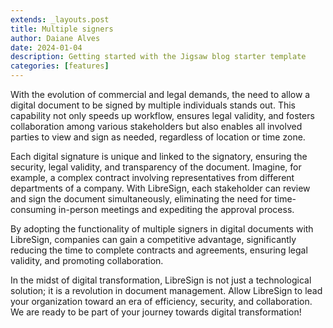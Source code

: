 ```yaml
---
extends: _layouts.post
title: Multiple signers
author: Daiane Alves
date: 2024-01-04
description: Getting started with the Jigsaw blog starter template
categories: [features]
---
```


With the evolution of commercial and legal demands, the need to allow a digital document to be signed by multiple individuals stands out. This capability not only speeds up workflow, ensures legal validity, and fosters collaboration among various stakeholders but also enables all involved parties to view and sign as needed, regardless of location or time zone.

Each digital signature is unique and linked to the signatory, ensuring the security, legal validity, and transparency of the document. Imagine, for example, a complex contract involving representatives from different departments of a company. With LibreSign, each stakeholder can review and sign the document simultaneously, eliminating the need for time-consuming in-person meetings and expediting the approval process.

By adopting the functionality of multiple signers in digital documents with LibreSign, companies can gain a competitive advantage, significantly reducing the time to complete contracts and agreements, ensuring legal validity, and promoting collaboration.

In the midst of digital transformation, LibreSign is not just a technological solution; it is a revolution in document management. Allow LibreSign to lead your organization toward an era of efficiency, security, and collaboration. We are ready to be part of your journey towards digital transformation!
